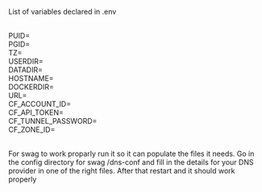 List of variables declared in .env

<br>PUID=
<br>PGID=
<br>TZ=
<br>USERDIR=
<br>DATADIR=
<br>HOSTNAME=
<br>DOCKERDIR=
<br>URL=
<br>CF_ACCOUNT_ID=
<br>CF_API_TOKEN=
<br>CF_TUNNEL_PASSWORD=
<br>CF_ZONE_ID=

<br>For swag to work proparly run it so it can populate the files it needs. Go in the config directory for swag /dns-conf and fill in the details for your DNS provider in one of the right files. After that restart and it should work properly